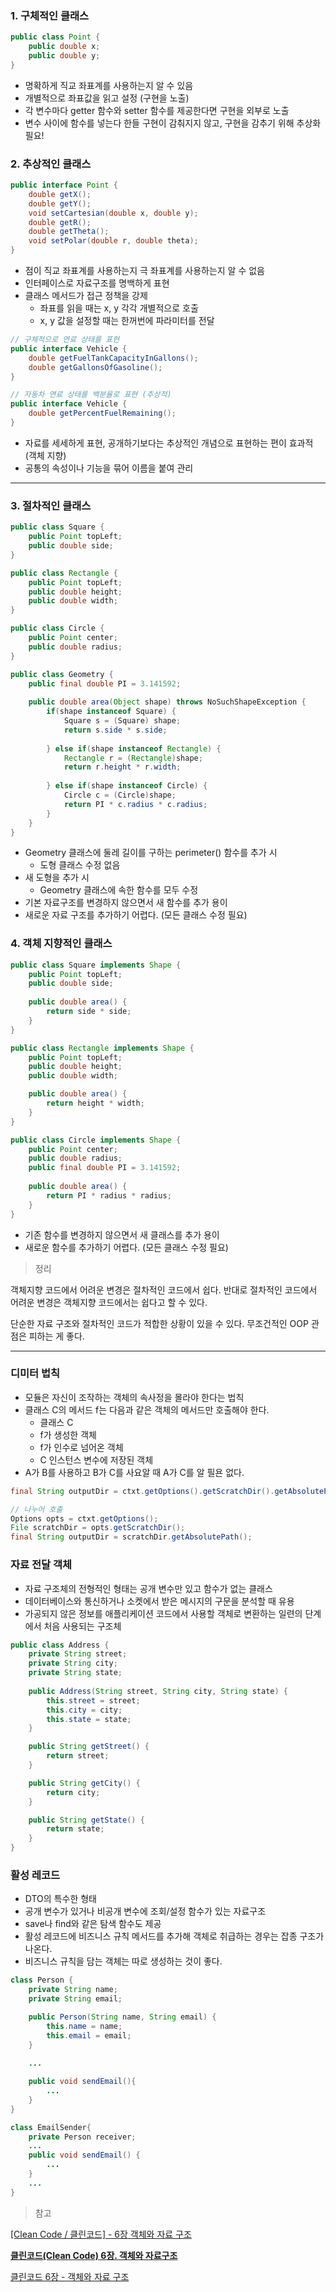 ### 1. 구체적인 클래스

```java
public class Point {
	public double x;
	public double y;
}
```

- 명확하게 직교 좌표계를 사용하는지 알 수 있음
- 개별적으로 좌표값을 읽고 설정 (구현을 노출)
- 각 변수마다 getter 함수와 setter 함수를 제공한다면 구현을 외부로 노출
- 변수 사이에 함수를 넣는다 한들 구현이 감춰지지 않고, 구현을 감추기 위해 추상화 필요!

### 2. 추상적인 클래스

```java
public interface Point {
	double getX();
	double getY();
	void setCartesian(double x, double y);
	double getR();
	double getTheta();
	void setPolar(double r, double theta);
}
```

- 점이 직교 좌표계를 사용하는지 극 좌표계를 사용하는지 알 수 없음
- 인터페이스로 자료구조를 명백하게 표현
- 클래스 메서드가 접근 정책을 강제
    - 좌표를 읽을 때는 x, y 각각 개별적으로 호출
    - x, y 값을 설정할 때는 한꺼번에 파라미터를 전달
    

```java
// 구체적으로 연료 상태를 표현
public interface Vehicle {
	double getFuelTankCapacityInGallons();
	double getGallonsOfGasoline();
}

// 자동차 연료 상태를 백분율로 표현 (추상적)
public interface Vehicle {
	double getPercentFuelRemaining();
}
```

- 자료를 세세하게 표현, 공개하기보다는 추상적인 개념으로 표현하는 편이 효과적 (객체 지향)
- 공통의 속성이나 기능을 묶어 이름을 붙여 관리

---

### 3. 절차적인 클래스

```java
public class Square {
	public Point topLeft;
	public double side;
}

public class Rectangle {
	public Point topLeft;
	public double height;
	public double width;
}

public class Circle {
	public Point center;
	public double radius;
}

public class Geometry {
	public final double PI = 3.141592;
	
	public double area(Object shape) throws NoSuchShapeException {
		if(shape instanceof Square) {
			Square s = (Square) shape;
			return s.side * s.side;
			
		} else if(shape instanceof Rectangle) {
			Rectangle r = (Rectangle)shape;
			return r.height * r.width;
			
		} else if(shape instanceof Circle) {
			Circle c = (Circle)shape;
			return PI * c.radius * c.radius;
		}
	}
}
```

- Geometry 클래스에 둘레 길이를 구하는 perimeter() 함수를 추가 시
    - 도형 클래스 수정 없음
- 새 도형을 추가 시
    - Geometry 클래스에 속한 함수를 모두 수정
- 기본 자료구조를 변경하지 않으면서 새 함수를 추가 용이
- 새로운 자료 구조를 추가하기 어렵다. (모든 클래스 수정 필요)

### 4. 객체 지향적인 클래스

```java
public class Square implements Shape {
	public Point topLeft;
	public double side;
	
	public double area() {
		return side * side;
	}
}

public class Rectangle implements Shape {
	public Point topLeft;
	public double height;
	public double width;

	public double area() {
		return height * width;
	}
}

public class Circle implements Shape {
	public Point center;
	public double radius;
	public final double PI = 3.141592;
	
	public double area() {
		return PI * radius * radius;
	}
}
```

- 기존 함수를 변경하지 않으면서 새 클래스를 추가 용이
- 새로운 함수를 추가하기 어렵다. (모든 클래스 수정 필요)

> 정리
> 

객체지향 코드에서 어려운 변경은 절차적인 코드에서 쉽다. 반대로 절차적인 코드에서 어려운 변경은 객체지향 코드에서는 쉽다고 할 수 있다.

단순한 자료 구조와 절차적인 코드가 적합한 상황이 있을 수 있다. 무조건적인 OOP 관점은 피하는 게 좋다.

---

### 디미터 법칙

- 모듈은 자신이 조작하는 객체의 속사정을 몰라야 한다는 법칙
- 클래스 C의 메서드 f는 다음과 같은 객체의 메서드만 호출해야 한다.
    - 클래스 C
    - f가 생성한 객체
    - f가 인수로 넘어온 객체
    - C 인스턴스 변수에 저장된 객체
- A가 B를 사용하고 B가 C를 사요알 때 A가 C를 알 필욘 없다.

```java
final String outputDir = ctxt.getOptions().getScratchDir().getAbsolutePath();

// 나누어 호출
Options opts = ctxt.getOptions();
File scratchDir = opts.getScratchDir();
final String outputDir = scratchDir.getAbsolutePath();
```

### 자료 전달 객체

- 자료 구조체의 전형적인 형태는 공개 변수만 있고 함수가 없는 클래스
- 데이터베이스와 통신하거나 소켓에서 받은 메시지의 구문을 분석할 때 유용
- 가공되지 않은 정보를 애플리케이션 코드에서 사용할 객체로 변환하는 일련의 단계에서 처음 사용되는 구조체

```java
public class Address {
	private String street;
	private String city;
	private String state;
	
	public Address(String street, String city, String state) {
		this.street = street;
		this.city = city;
		this.state = state;
	}

	public String getStreet() {
		return street;
	}

	public String getCity() {
		return city;
	}

	public String getState() {
		return state;
	}
}
```

### 활성 레코드

- DTO의 특수한 형태
- 공개 변수가 있거나 비공개 변수에 조회/설정 함수가 있는 자료구조
- save나 find와 같은 탐색 함수도 제공
- 활성 레코드에 비즈니스 규칙 메서드를 추가해 객체로 취급하는 경우는 잡종 구조가 나온다.
- 비즈니스 규칙을 담는 객체는 따로 생성하는 것이 좋다.

```java
class Person {
	private String name;
	private String email;

	public Person(String name, String email) {
		this.name = name;
		this.email = email;
	}
	
	...

	public void sendEmail(){
		...
	}	
}
```

```java
class EmailSender{
	private Person receiver;
	...
	public void sendEmail() {
		...
	}
	...
}
```

> 참고
> 

[[Clean Code / 클린코드] - 6장 객체와 자료 구조](https://m.blog.naver.com/PostView.naver?isHttpsRedirect=true&blogId=zzang9ha&logNo=222068362876)

**[클린코드(Clean Code) 6장. 객체와 자료구조](https://bang-jh.tistory.com/12)**

[클린코드 6장 - 객체와 자료 구조](http://amazingguni.github.io/blog/2016/05/Clean-Code-6-%EA%B0%9D%EC%B2%B4%EC%99%80-%EC%9E%90%EB%A3%8C-%EA%B5%AC%EC%A1%B0)
